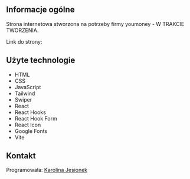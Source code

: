 ## Informacje ogólne
Strona internetowa stworzona na potrzeby firmy youmoney - W TRAKCIE TWORZENIA.

Link do strony: 

## Użyte technologie
* HTML
* CSS
* JavaScript
* Tailwind
* Swiper
* React
* React Hooks
* React Hook Form
* React Icon
* Google Fonts
* Vite

## Kontakt
Programowała: [Karolina Jesionek](mailto:karolina.anna.jesionek@gmail.com)
